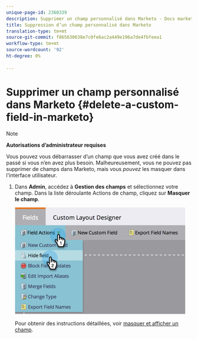 ```yaml
---
unique-page-id: 2360339
description: Supprimer un champ personnalisé dans Marketo - Docs marketing - Documentation du produit
title: Suppression d’un champ personnalisé dans Marketo
translation-type: tm+mt
source-git-commit: f865630638e7c0fe6ac2a449e196a7de4fbfeea1
workflow-type: tm+mt
source-wordcount: '92'
ht-degree: 0%

---
```



# Supprimer un champ personnalisé dans Marketo {#delete-a-custom-field-in-marketo}

>[!NOTE]
>
>**Autorisations d’administrateur requises**

Vous pouvez vous débarrasser d’un champ que vous avez créé dans le passé si vous n’en avez plus besoin. Malheureusement, vous ne pouvez pas supprimer de champs dans Marketo, mais vous _pouvez_ les masquer dans l&#39;interface utilisateur.

1. Dans **Admin**, accédez à **Gestion des champs** et sélectionnez votre champ. Dans la liste déroulante Actions de champ, cliquez sur **Masquer le champ**.

   ![](assets/image2014-9-19-9-3a49-3a10.png)

   Pour obtenir des instructions détaillées, voir [masquer et afficher un champ](/help/marketo/product-docs/administration/field-management/hide-and-unhide-a-field.md).

